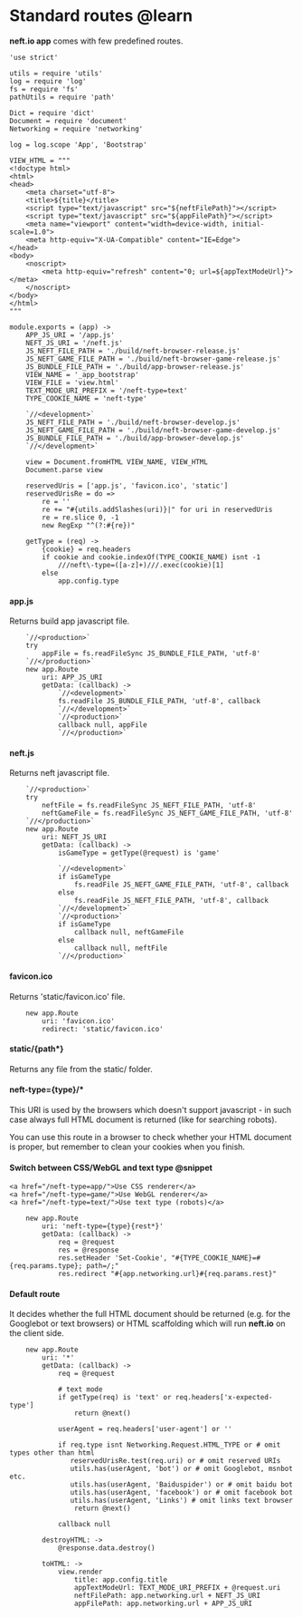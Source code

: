 Standard routes @learn
======================

**neft.io app** comes with few predefined routes.

	'use strict'

	utils = require 'utils'
	log = require 'log'
	fs = require 'fs'
	pathUtils = require 'path'

	Dict = require 'dict'
	Document = require 'document'
	Networking = require 'networking'

	log = log.scope 'App', 'Bootstrap'

	VIEW_HTML = """
	<!doctype html>
	<html>
	<head>
		<meta charset="utf-8">
		<title>${title}</title>
		<script type="text/javascript" src="${neftFilePath}"></script>
		<script type="text/javascript" src="${appFilePath}"></script>
		<meta name="viewport" content="width=device-width, initial-scale=1.0">
		<meta http-equiv="X-UA-Compatible" content="IE=Edge">
	</head>
	<body>
		<noscript>
			<meta http-equiv="refresh" content="0; url=${appTextModeUrl}"></meta>
		</noscript>
	</body>
	</html>
	"""

	module.exports = (app) ->
		APP_JS_URI = '/app.js'
		NEFT_JS_URI = '/neft.js'
		JS_NEFT_FILE_PATH = './build/neft-browser-release.js'
		JS_NEFT_GAME_FILE_PATH = './build/neft-browser-game-release.js'
		JS_BUNDLE_FILE_PATH = './build/app-browser-release.js'
		VIEW_NAME = '_app_bootstrap'
		VIEW_FILE = 'view.html'
		TEXT_MODE_URI_PREFIX = '/neft-type=text'
		TYPE_COOKIE_NAME = 'neft-type'

		`//<development>`
		JS_NEFT_FILE_PATH = './build/neft-browser-develop.js'
		JS_NEFT_GAME_FILE_PATH = './build/neft-browser-game-develop.js'
		JS_BUNDLE_FILE_PATH = './build/app-browser-develop.js'
		`//</development>`

		view = Document.fromHTML VIEW_NAME, VIEW_HTML
		Document.parse view

		reservedUris = ['app.js', 'favicon.ico', 'static']
		reservedUrisRe = do =>
			re = ''
			re += "#{utils.addSlashes(uri)}|" for uri in reservedUris
			re = re.slice 0, -1
			new RegExp "^(?:#{re})"

		getType = (req) ->
			{cookie} = req.headers
			if cookie and cookie.indexOf(TYPE_COOKIE_NAME) isnt -1
				///neft\-type=([a-z]+)///.exec(cookie)[1]
			else
				app.config.type

#### app.js

Returns build app javascript file.

		`//<production>`
		try
			appFile = fs.readFileSync JS_BUNDLE_FILE_PATH, 'utf-8'
		`//</production>`
		new app.Route
			uri: APP_JS_URI
			getData: (callback) ->
				`//<development>`
				fs.readFile JS_BUNDLE_FILE_PATH, 'utf-8', callback
				`//</development>`
				`//<production>`
				callback null, appFile
				`//</production>`

#### neft.js

Returns neft javascript file.

		`//<production>`
		try
			neftFile = fs.readFileSync JS_NEFT_FILE_PATH, 'utf-8'
			neftGameFile = fs.readFileSync JS_NEFT_GAME_FILE_PATH, 'utf-8'
		`//</production>`
		new app.Route
			uri: NEFT_JS_URI
			getData: (callback) ->
				isGameType = getType(@request) is 'game'

				`//<development>`
				if isGameType
					fs.readFile JS_NEFT_GAME_FILE_PATH, 'utf-8', callback
				else
					fs.readFile JS_NEFT_FILE_PATH, 'utf-8', callback
				`//</development>`
				`//<production>`
				if isGameType
					callback null, neftGameFile
				else
					callback null, neftFile
				`//</production>`

#### favicon.ico

Returns 'static/favicon.ico' file.

		new app.Route
			uri: 'favicon.ico'
			redirect: 'static/favicon.ico'

#### static/{path*}

Returns any file from the static/ folder.

#### neft-type={type}/*

This URI is used by the browsers which doesn't support javascript - in such case always
full HTML document is returned (like for searching robots).

You can use this route in a browser to check whether your HTML document is proper, but
remember to clean your cookies when you finish.

#### Switch between CSS/WebGL and text type @snippet

```
<a href="/neft-type=app/">Use CSS renderer</a>
<a href="/neft-type=game/">Use WebGL renderer</a>
<a href="/neft-type=text/">Use text type (robots)</a>
```

		new app.Route
			uri: 'neft-type={type}{rest*}'
			getData: (callback) ->
				req = @request
				res = @response
				res.setHeader 'Set-Cookie', "#{TYPE_COOKIE_NAME}=#{req.params.type}; path=/;"
				res.redirect "#{app.networking.url}#{req.params.rest}"

#### Default route

It decides whether the full HTML document should be returned (e.g. for the Googlebot or
text browsers) or HTML scaffolding which will run **neft.io** on the client side.

		new app.Route
			uri: '*'
			getData: (callback) ->
				req = @request

				# text mode
				if getType(req) is 'text' or req.headers['x-expected-type']
					return @next()

				userAgent = req.headers['user-agent'] or ''

				if req.type isnt Networking.Request.HTML_TYPE or # omit types other than html
				   reservedUrisRe.test(req.uri) or # omit reserved URIs
				   utils.has(userAgent, 'bot') or # omit Googlebot, msnbot etc.
				   utils.has(userAgent, 'Baiduspider') or # omit baidu bot
				   utils.has(userAgent, 'facebook') or # omit facebook bot
				   utils.has(userAgent, 'Links') # omit links text browser
					return @next()

				callback null

			destroyHTML: ->
				@response.data.destroy()
					
			toHTML: ->
				view.render
					title: app.config.title
					appTextModeUrl: TEXT_MODE_URI_PREFIX + @request.uri
					neftFilePath: app.networking.url + NEFT_JS_URI
					appFilePath: app.networking.url + APP_JS_URI

